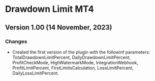 # Drawdown Limit MT4

## Version 1.00 (14 November, 2023)
### Changes
* Created the first version of the plugin with the followinf parameters: TotalDrawdownLimitPercent, DailyDrawdownLimitPercent, ProfitCheckMode, HighWatermarkMode, IntegrationWebhook, ProfitLimitPercent, FirstLimitsCalculation, LossLimitPercent, DailyLossLimitPercent.
